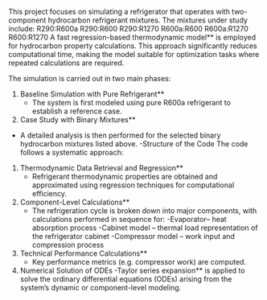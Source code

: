 This project focuses on simulating a refrigerator that operates with two-component hydrocarbon refrigerant mixtures. The mixtures under study include:
R290:R600a
R290:R600
R290:R1270
R600a:R600
R600a:R1270
R600:R1270
A fast regression-based thermodynamic model** is employed for hydrocarbon property calculations. This approach significantly reduces computational time, making the model suitable for optimization tasks where repeated calculations are required.

The simulation is carried out in two main phases:
1. Baseline Simulation with Pure Refrigerant**
   - The system is first modeled using pure R600a refrigerant to establish a reference case.
2. Case Study with Binary Mixtures**
  - A detailed analysis is then performed for the selected binary hydrocarbon mixtures listed above.
-Structure of the Code
The code follows a systematic approach:
1. Thermodynamic Data Retrieval and Regression**
   - Refrigerant thermodynamic properties are obtained and approximated using regression techniques for computational efficiency.
2. Component-Level Calculations**
   - The refrigeration cycle is broken down into major components, with calculations performed in sequence for:
     -Evaporator– heat absorption process
    -Cabinet model – thermal load representation of the refrigerator cabinet
    -Compressor model – work input and compression process
3. Technical Performance Calculations**
   - Key performance metrics (e.g. compressor work) are computed.
4. Numerical Solution of ODEs
   -Taylor series expansion** is applied to solve the ordinary differential equations (ODEs) arising from the system’s dynamic or component-level modeling.
